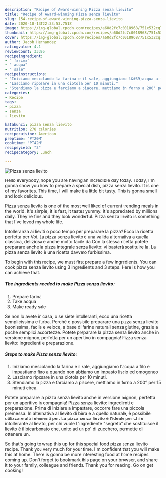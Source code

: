 ```yaml
---
description: "Recipe of Award-winning Pizza senza lievito"
title: "Recipe of Award-winning Pizza senza lievito"
slug: 154-recipe-of-award-winning-pizza-senza-lievito
date: 2020-10-13T22:33:53.751Z
image: https://img-global.cpcdn.com/recipes/a60d2fc7c0018968/751x532cq70/pizza-senza-lievito-recipe-main-photo.jpg
thumbnail: https://img-global.cpcdn.com/recipes/a60d2fc7c0018968/751x532cq70/pizza-senza-lievito-recipe-main-photo.jpg
cover: https://img-global.cpcdn.com/recipes/a60d2fc7c0018968/751x532cq70/pizza-senza-lievito-recipe-main-photo.jpg
author: Jacob Hernandez
ratingvalue: 4.1
reviewcount: 33395
recipeingredient:
- " farina"
- " acqua"
- " sale"
recipeinstructions:
- "Iniziamo mescolando la farina e il sale, aggiungiamo l&#39;acqua a filo e impastiamo fino a quando non abbiamo un impasto liscio ed omogeneo"
- "Lasciamo riposare in una ciotola per 10 minuti."
- "Stendiamo la pizza e farciamo a piacere, mettiamo in forno a 200° per 15 minuti circa."
categories:
- Recipe
tags:
- pizza
- senza
- lievito

katakunci: pizza senza lievito 
nutrition: 278 calories
recipecuisine: American
preptime: "PT20M"
cooktime: "PT42M"
recipeyield: "3"
recipecategory: Lunch

---
```



![Pizza senza lievito](https://img-global.cpcdn.com/recipes/a60d2fc7c0018968/751x532cq70/pizza-senza-lievito-recipe-main-photo.jpg)

Hello everybody, hope you are having an incredible day today. Today, I'm gonna show you how to prepare a special dish, pizza senza lievito. It is one of my favorites. This time, I will make it a little bit tasty. This is gonna smell and look delicious.

Pizza senza lievito is one of the most well liked of current trending meals in the world. It's simple, it is fast, it tastes yummy. It's appreciated by millions daily. They're fine and they look wonderful. Pizza senza lievito is something that I've loved my whole life.

Intolleranza ai lieviti o poco tempo per preparare la pizza? Ecco la ricetta perfetta per Voi. La pizza senza lievito è una valida alternativa a quella classica, deliziosa e anche molto facile da Con la stessa ricetta potete preparare anche la pizza integrale senza lievito: vi basterà sostituire la. La pizza senza lievito è una ricetta davvero furbissima.


To begin with this recipe, we must first prepare a few ingredients. You can cook pizza senza lievito using 3 ingredients and 3 steps. Here is how you can achieve that.

<!--inarticleads1-->

##### The ingredients needed to make Pizza senza lievito:

1. Prepare  farina
1. Take  acqua
1. Make ready  sale


Se non lo avete in casa, o se siete intolleranti, ecco una ricetta semplicissima e furba. Perchè è possibile preparare una pizza senza lievito buonissima, facile e veloce, a base di farine naturali senza glutine, grazie a poche semplici accortezze. Potete preparare la pizza senza lievito anche in versione mignon, perfetta per un aperitivo in compagnia! Pizza senza lievito: ingredienti e preparazione. 

<!--inarticleads2-->

##### Steps to make Pizza senza lievito:

1. Iniziamo mescolando la farina e il sale, aggiungiamo l&#39;acqua a filo e impastiamo fino a quando non abbiamo un impasto liscio ed omogeneo
1. Lasciamo riposare in una ciotola per 10 minuti.
1. Stendiamo la pizza e farciamo a piacere, mettiamo in forno a 200° per 15 minuti circa.


Potete preparare la pizza senza lievito anche in versione mignon, perfetta per un aperitivo in compagnia! Pizza senza lievito: ingredienti e preparazione. Prima di iniziare a impastare, occorre fare una piccola premessa. In alternativa al lievito di birra e a quello naturale, è possibile utilizzare altri elementi per. La pizza senza lievito è l&#39;ideale per chi è intollerante al lievito, per chi vuole L&#39;ingrediente &#34;segreto&#34; che sostituisce il lievito è il bicarbonato che, unito ad un po&#39; di zucchero, permette di ottenere un. 

So that's going to wrap this up for this special food pizza senza lievito recipe. Thank you very much for your time. I'm confident that you will make this at home. There is gonna be more interesting food at home recipes coming up. Don't forget to bookmark this page on your browser, and share it to your family, colleague and friends. Thank you for reading. Go on get cooking!
